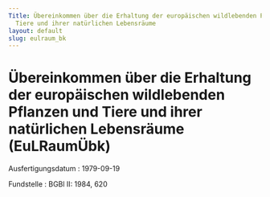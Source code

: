 ```yaml
---
Title: Übereinkommen über die Erhaltung der europäischen wildlebenden Pflanzen und
  Tiere und ihrer natürlichen Lebensräume
layout: default
slug: eulraum_bk
---
```


# Übereinkommen über die Erhaltung der europäischen wildlebenden Pflanzen und Tiere und ihrer natürlichen Lebensräume (EuLRaumÜbk)

Ausfertigungsdatum
:   1979-09-19

Fundstelle
:   BGBl II: 1984, 620

